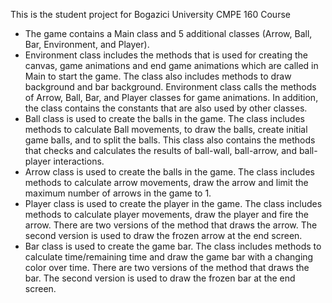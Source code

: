This is the student project for Bogazici University CMPE 160 Course
- The game contains a Main class and 5 additional classes (Arrow, Ball, Bar, Environment, and Player).
- Environment class includes the methods that is used for creating the canvas, game animations and end game animations which are called in Main to start the game. The class also includes methods to draw background and bar background. Environment class calls the methods of Arrow, Ball, Bar, and Player classes for game animations. In addition, the class contains the constants that are also used by other classes.
- Ball class is used to create the balls in the game. The class includes methods to calculate Ball movements, to draw the balls, create initial game balls, and to split the balls. This class also contains the methods that checks and calculates the results of ball-wall, ball-arrow, and ball-player interactions.
- Arrow class is used to create the balls in the game. The class includes methods to calculate arrow movements, draw the arrow and limit the maximum number of arrows in the game to 1.
- Player class is used to create the player in the game. The class includes methods to calculate player movements, draw the player and fire the arrow. There are two versions of the method that draws the arrow. The second version is used to draw the frozen arrow at the end screen.
- Bar class is used to create the game bar. The class includes methods to calculate time/remaining time and draw the game bar with a changing color over time. There are two versions of the method that draws the bar. The second version is used to draw the frozen bar at the end screen.
